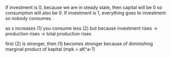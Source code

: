 If investment is 0, because we are in steady state, then capital will be 0 so consumption will also be 0.
If investment is 1, everything goes to investment so nobody consumes.

as s increases
(1) you consume less
(2) but because investment rises -> production rises -> total production rises

first (2) is stronger, then (1) becomes stronger because of diminishing marginal product of kapital (mpk = aK^a-1)





